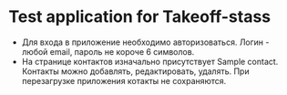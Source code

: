 # Test application for Takeoff-stass  
- Для входа в приложение необходимо авторизоваться. Логин - любой email, пароль не короче 6 символов.
- На странице контактов изначально присутствует Sample contact. Контакты можно добавлять, редактировать, удалять. При перезагрузке приложения котакты не сохраняются.
